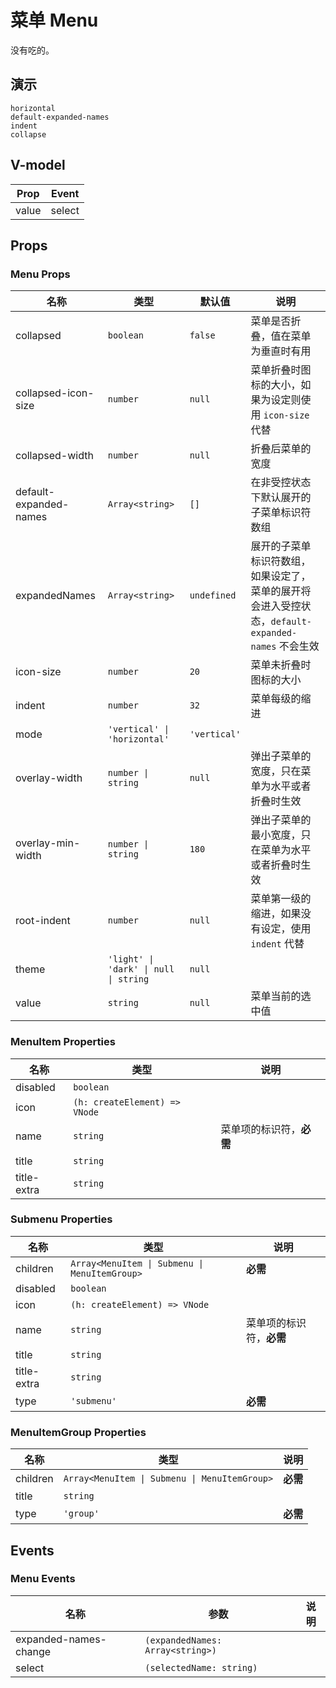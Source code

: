 # 菜单 Menu
没有吃的。
<!--single-column-->
## 演示
```demo
horizontal
default-expanded-names
indent
collapse
```

## V-model
|Prop|Event|
|-|-|
|value|select|

## Props
### Menu Props
|名称|类型|默认值|说明|
|-|-|-|-|
|collapsed|`boolean`|`false`|菜单是否折叠，值在菜单为垂直时有用|
|collapsed-icon-size|`number`|`null`|菜单折叠时图标的大小，如果为设定则使用 `icon-size` 代替|
|collapsed-width|`number`|`null`|折叠后菜单的宽度|
|default-expanded-names|`Array<string>`|`[]`|在非受控状态下默认展开的子菜单标识符数组|
|expandedNames|`Array<string>`|`undefined`|展开的子菜单标识符数组，如果设定了，菜单的展开将会进入受控状态，`default-expanded-names` 不会生效|
|icon-size|`number`|`20`|菜单未折叠时图标的大小|
|indent|`number`|`32`|菜单每级的缩进|
|mode|`'vertical' \| 'horizontal'`|`'vertical'`||
|overlay-width|`number \| string`|`null`|弹出子菜单的宽度，只在菜单为水平或者折叠时生效|
|overlay-min-width|`number \| string`|`180`|弹出子菜单的最小宽度，只在菜单为水平或者折叠时生效|
|root-indent|`number`|`null`|菜单第一级的缩进，如果没有设定，使用 `indent` 代替|
|theme|`'light' \| 'dark' \| null \| string`|`null`||
|value|`string`|`null`|菜单当前的选中值|

### MenuItem Properties
|名称|类型|说明|
|-|-|-|
|disabled|`boolean`||
|icon|`(h: createElement) => VNode`||
|name|`string`|菜单项的标识符，**必需**|
|title|`string`||
|title-extra|`string`||

### Submenu Properties
|名称|类型|说明|
|-|-|-|
|children|`Array<MenuItem \| Submenu \| MenuItemGroup>`|**必需**|
|disabled|`boolean`||
|icon|`(h: createElement) => VNode`||
|name|`string`|菜单项的标识符，**必需**|
|title|`string`||
|title-extra|`string`||
|type|`'submenu'`|**必需**|

### MenuItemGroup Properties
|名称|类型|说明|
|-|-|-|
|children|`Array<MenuItem \| Submenu \| MenuItemGroup>`|**必需**|
|title|`string`||
|type|`'group'`|**必需**|

## Events
### Menu Events
|名称|参数|说明|
|-|-|-|
|expanded-names-change|`(expandedNames: Array<string>)`||
|select|`(selectedName: string)`||

